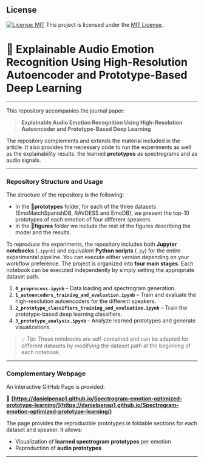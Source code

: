 ## License
[![License: MIT](https://img.shields.io/badge/License-MIT-yellow.svg)](https://opensource.org/licenses/MIT)
This project is licensed under the [MIT License](LICENSE).

# 📄 Explainable Audio Emotion Recognition Using High-Resolution Autoencoder and Prototype-Based Deep Learning

---

This repository accompanies the journal paper:

> **Explainable Audio Emotion Recognition Using High-Resolution Autoencoder and Prototype-Based Deep Learning**  

The repository complements and extends the material included in the article. It also provides the necessary code to run the experiments as well as the explainability results: the learned **prototypes** as spectrograms and as audio signals.

---

### Repository Structure and Usage

The structure of the repository is the following:

- In the 📂**prototypes** folder, for each of the three datasets (EmoMatchSpanishDB, RAVDESS and EmoDB), we present the top-10 prototypes of each emotion of four different speakers.
- In the 📂**figures** folder we include the rest of the figures describing the model and the results.

To reproduce the experiments, the repository includes both **Jupyter notebooks** (`.ipynb`) and equivalent **Python scripts** (`.py`) for the entire experimental pipeline. You can execute either version depending on your workflow preference. The project is organized into **four main stages**. Each notebook can be executed independently by simply setting the appropriate dataset path.

1. **`0_preprocess.ipynb`** – Data loading and spectrogram generation.
2. **`1_autoencoders_training_and_evaluation.ipynb`** – Train and evaluate the high-resolution autoencoders for the different speakers.
3. **`2_prototype_classifiers_training_and_evaluation.ipynb`** – Train the prototype-based deep learning classifiers.
4. **`3_prototype_analysis.ipynb`** – Analyze learned prototypes and generate visualizations.

> 💡 *Tip:* These notebooks are self-contained and can be adapted for different datasets by modifying the dataset path at the beginning of each notebook.

---

### Complementary Webpage

An interactive GitHub Page is provided:

🔗 **[https://danielpenap1.github.io/Spectrogram-emotion-optimized-prototype-learning/](https://danielpenap1.github.io/Spectrogram-emotion-optimized-prototype-learning/)**

The page provides the reproducible prototypes in foldable sections for each dataset and speaker. It allows:
- Visualization of **learned spectrogram prototypes** per emotion
- Reproduction of **audio prototypes**  

---